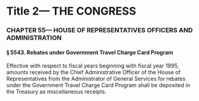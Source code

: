 
# Title 2— THE CONGRESS
### CHAPTER 55— HOUSE OF REPRESENTATIVES OFFICERS AND ADMINISTRATION
#### § 5543. Rebates under Government Travel Charge Card Program

Effective with respect to fiscal years beginning with fiscal year 1995, amounts received by the Chief Administrative Officer of the House of Representatives from the Administrator of General Services for rebates under the Government Travel Charge Card Program shall be deposited in the Treasury as miscellaneous receipts.
